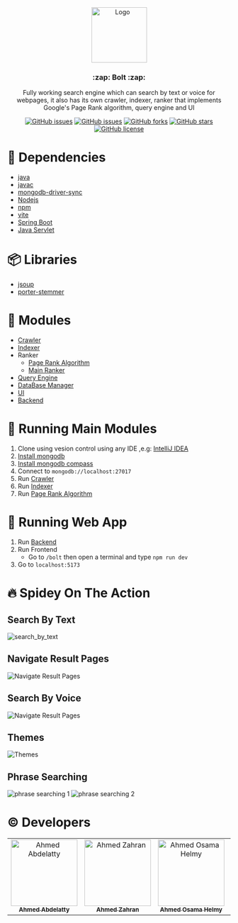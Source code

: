 <br />
<br />
<p align="center">
  <a href="https://github.com/ahmedr2001/Search_Engine_Bolt">
    <img src="bolt/src/assets/Vector.png" alt="Logo" width="125" height="125">
  </a>
  
  <h3 align="center">:zap: Bolt :zap:</h3>

  <p align="center">
    Fully working search engine which can search by text or voice for webpages, it also has its own crawler, indexer, ranker that implements Google's Page Rank algorithm, query engine and UI
  </p>
</p>

</div>

<div align="center">

[![GitHub issues](https://img.shields.io/github/contributors/ahmedr2001/Search_Engine_Bolt)](https://github.com/ahmedr2001/Search_Engine_Bolt/contributors)
[![GitHub issues](https://img.shields.io/github/issues/ahmedr2001/Search_Engine_Bolt)](https://github.com/ahmedr2001/Search_Engine_Bolt/issues)
[![GitHub forks](https://img.shields.io/github/forks/ahmedr2001/Search_Engine_Bolt)](https://github.com/ahmedr2001/Search_Engine_Bolt/network)
[![GitHub stars](https://img.shields.io/github/stars/ahmedr2001/Search_Engine_Bolt)](https://github.com/ahmedr2001/Search_Engine_Bolt/stargazers)
[![GitHub license](https://img.shields.io/github/license/ahmedr2001/Search_Engine_Bolt)](https://github.com/ahmedr2001/Search_Engine_Bolt/blob/main/LICENSE)

</div>

# :construction_worker: Dependencies

- [java](https://www.java.com)
- [javac](https://docs.oracle.com/javase/8/docs/technotes/tools/windows/javac.html)
- [mongodb-driver-sync](https://www.mongodb.com/docs/drivers/java/sync/current/)
- [Nodejs](https://nodejs.org)
- [npm](https://www.npmjs.com)
- [vite](https://vitejs.dev/)
- [Spring Boot](https://spring.io/projects/spring-boot/)
- [Java Servlet](https://docs.oracle.com/javaee/5/tutorial/doc/bnafe.html)

# :package: Libraries

- [jsoup](https://jsoup.org)
- [porter-stemmer](https://mvnrepository.com/artifact/ca.rmen/porter-stemmer/1.0.0)

# :pencil: Modules

- [Crawler](/BackEnd/Bolt/src/main/java/Crawler)
- [Indexer](/BackEnd/Bolt/src/main/java/Indexer)
- Ranker
  - [Page Rank Algorithm](/BackEnd/Bolt/src/main/java/PageRankAlgorithm)
  - [Main Ranker](/BackEnd/Spring&nbsp;Boot&nbsp;Application/src/main/java/com/bolt/Brain/Ranker)
- [Query Engine](/BackEnd/Spring&nbsp;Boot&nbsp;Application/src/main/java/com/bolt/Brain/QueryProcessor)
- [DataBase Manager](/BackEnd/Bolt/src/main/java/DB)
- [UI](/bolt)
- [Backend](/BackEnd/Spring&nbsp;Boot&nbsp;Application/src/main/java/com/bolt/SpringBoot)

# :rocket: Running Main Modules

1. Clone using vesion control using any IDE ,e.g: [IntelliJ IDEA](https://www.jetbrains.com/help/idea/set-up-a-git-repository.html)
2. [Install mongodb](https://www.mongodb.com/docs/manual/installation/)
3. [Install mongodb compass](https://www.mongodb.com/docs/compass/master/install/)
4. Connect to `mongodb://localhost:27017`
5. Run [Crawler](/BackEnd/Bolt/src/main/java/Crawler/Main.java)
6. Run [Indexer](/BackEnd/Bolt/src/main/java/Indexer/MainIndexer.java)
7. Run [Page Rank Algorithm](/BackEnd/Bolt/src/main/java/PageRankAlgorithm/PageRankAlgorithm.java)

# :rocket: Running Web App
1. Run [Backend](/BackEnd/Spring&nbsp;Boot&nbsp;Application/src/main/java/com/bolt/SpringBoot/Root.java)
2. Run Frontend
    - Go to `/bolt` then open a terminal and type `npm run dev`
3. Go to `localhost:5173`

# :fire: Spidey On The Action

## Search By Text

![search_by_text](https://github.com/ahmedr2001/Search_Engine_Bolt/assets/77215230/29b58125-7d7c-4a7c-93f4-72717a982112)


## Navigate Result Pages

![Navigate Result Pages](https://github.com/ahmedr2001/Search_Engine_Bolt/assets/77215230/112bec77-1d6b-4a68-9341-7b6d4b605a88)


## Search By Voice

![Navigate Result Pages](https://github.com/ahmedr2001/Search_Engine_Bolt/assets/77215230/784e76b8-8ef6-47a2-a8a7-f144865c0521)


## Themes

![Themes](https://github.com/ahmedr2001/Search_Engine_Bolt/assets/77215230/2be82495-08b4-433a-bfeb-67837b7e32ec)

## Phrase Searching

![phrase searching 1](https://github.com/ahmedr2001/Search_Engine_Bolt/assets/77215230/7a921ff5-b553-4a1a-b17c-165986594817)
![phrase searching 2](https://github.com/ahmedr2001/Search_Engine_Bolt/assets/77215230/d22df332-462e-4d2a-95cb-1e56e28fc1ab)


# :copyright: Developers

<table>
  <tr>
    <td align="center">
    <a href="https://github.com/ahmedr2001" target="_black">
    <img src="https://github.com/ahmedr2001.png" width="150px;" alt="Ahmed Abdelatty"/>
    <br />
    <sub><b>Ahmed Abdelatty</b></sub></a>
    </td>
    <td align="center">
    <a href="https://github.com/AhmedZahran02" target="_black">
    <img src="https://github.com/AhmedZahran02.png" width="150px;" alt="Ahmed Zahran"/>
    <br />
    <sub><b>Ahmed Zahran</b></sub></a>
    </td>
    <td align="center">
    <a href="https://github.com/AhmedOsama198" target="_black">
    <img src="https://github.com/AhmedOsama198.png" width="150px;" alt="Ahmed Osama Helmy"/>
    <br />
    <sub><b>Ahmed Osama Helmy</b></sub></a>
    </td>
    <td align="center">
    <a href="https://github.com/aliaagheisX" target="_black">
    <img src="https://github.com/aliaagheisX.png" width="150px;" alt="Aliaa Gheis"/>
    <br />
    <sub><b>Aliaa Gheis</b></sub></a>
    </td>
    </td>
    </tr>
 </table>
